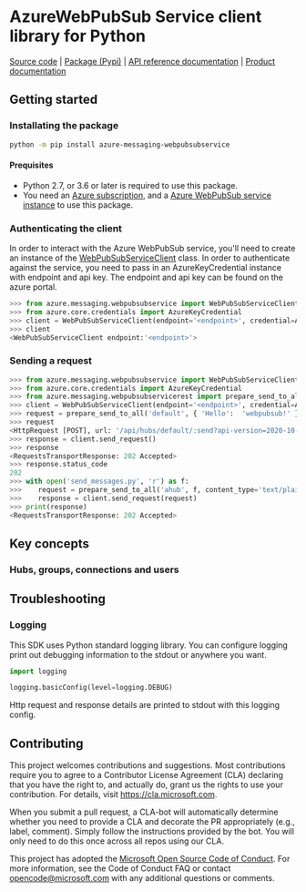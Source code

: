 # AzureWebPubSub Service client library for Python

[Source code](https://github.com/Azure/azure-sdk-for-python/blob/master/sdk/signalr/azure-messaging-webpubsubservice) | [Package (Pypi)][package] | [API reference documentation](https://github.com/Azure/azure-sdk-for-python/blob/master/sdk/signalr/azure-messaging-webpubsubservice) | [Product documentation][webpubsubservice_docs]

## Getting started

### Installating the package

```bash
python -m pip install azure-messaging-webpubsubservice
```

#### Prequisites

* Python 2.7, or 3.6 or later is required to use this package.
* You need an [Azure subscription][azure_sub], and a [Azure WebPubSub service instance][webpubsubservice] to use this package.

### Authenticating the client

In order to interact with the Azure WebPubSub service, you'll need to create an instance of the [WebPubSubServiceClient][webpubsubservice_client_class] class. In order to authenticate against the service, you need to pass in an AzureKeyCredential instance with endpoint and api key. The endpoint and api key can be found on the azure portal.

```python
>>> from azure.messaging.webpubsubservice import WebPubSubServiceClient
>>> from azure.core.credentials import AzureKeyCredential
>>> client = WebPubSubServiceClient(endpoint='<endpoint>', credential=AzureKeyCredential('somesecret'))
>>> client
<WebPubSubServiceClient endpoint:'<endpoint>'>
```

### Sending a request

```python
>>> from azure.messaging.webpubsubservice import WebPubSubServiceClient
>>> from azure.core.credentials import AzureKeyCredential
>>> from azure.messaging.webpubsubservicerest import prepare_send_to_all
>>> client = WebPubSubServiceClient(endpoint='<endpoint>', credential=AzureKeyCredential('somesecret'))
>>> request = prepare_send_to_all('default', { 'Hello':  'webpubsub!' })
>>> request
<HttpRequest [POST], url: '/api/hubs/default/:send?api-version=2020-10-01'>
>>> response = client.send_request()
>>> response
<RequestsTransportResponse: 202 Accepted>
>>> response.status_code 
202
>>> with open('send_messages.py', 'r') as f:
>>>    request = prepare_send_to_all('ahub', f, content_type='text/plain')
>>>    response = client.send_request(request)
>>> print(response)
<RequestsTransportResponse: 202 Accepted>
```

## Key concepts

### Hubs, groups, connections and users

<TODO>

## Troubleshooting

### Logging

This SDK uses Python standard logging library.
You can configure logging print out debugging information to the stdout or anywhere you want.

```python
import logging

logging.basicConfig(level=logging.DEBUG)
````

Http request and response details are printed to stdout with this logging config.

## Contributing

This project welcomes contributions and suggestions. Most contributions require
you to agree to a Contributor License Agreement (CLA) declaring that you have
the right to, and actually do, grant us the rights to use your contribution.
For details, visit https://cla.microsoft.com.

When you submit a pull request, a CLA-bot will automatically determine whether
you need to provide a CLA and decorate the PR appropriately (e.g., label,
comment). Simply follow the instructions provided by the bot. You will only
need to do this once across all repos using our CLA.

This project has adopted the
[Microsoft Open Source Code of Conduct][code_of_conduct]. For more information,
see the Code of Conduct FAQ or contact opencode@microsoft.com with any
additional questions or comments.

<!-- LINKS -->
[webpubsubservice_docs]: https://docs.microsoft.com/azure/azure-messaging-webpubsubservice/
[azure_cli]: https://docs.microsoft.com/cli/azure
[azure_sub]: https://azure.microsoft.com/free/
[webpubsubservice_client_class]: https://github.com/Azure/azure-sdk-for-python/blob/master/sdk/signalr/azure-messaging-webpubsubservice/azure/messaging/webpubsubservice/__init__.py
[package]: https://pypi.org/project/azure-messaging-webpubsubservice/
[webpubsubservice]: https://azure.microsoft.com/services/webpubsubservice/
[default_cred_ref]: https://aka.ms/azsdk-python-identity-default-cred-ref
[cla]: https://cla.microsoft.com
[code_of_conduct]: https://opensource.microsoft.com/codeofconduct/
[coc_faq]: https://opensource.microsoft.com/codeofconduct/faq/
[coc_contact]: mailto:opencode@microsoft.com
